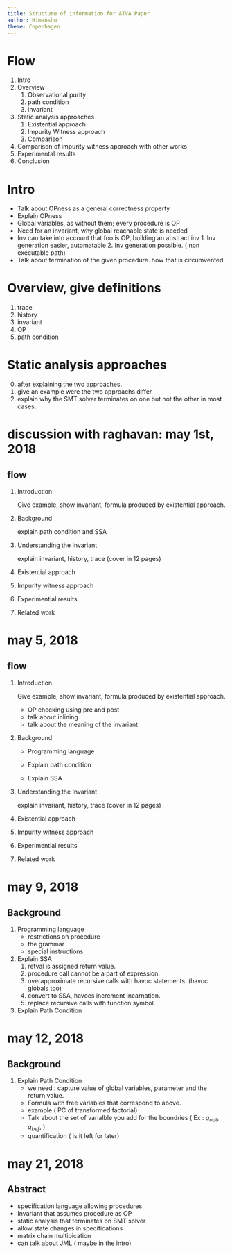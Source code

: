 ```yaml
---
title: Structure of information for ATVA Paper
author: Himanshu
theme: Copenhagen
---
```



# Flow
1. Intro
2. Overview
	1. Observational purity
	2. path condition
	3. invariant
3. Static analysis approaches
   	  1. Existential approach
	  2. Impurity Witness approach
	  3. Comparison
4. Comparison of impurity witness approach with other works
5. Experimental results
6. Conclusion


# Intro
* Talk about OPness as a general correctness property
* Explain OPness
* Global variables, as without them; every procedure is OP
* Need for an invariant, why global reachable state is needed
* Inv can take into account that foo is OP, building an abstract inv
      1. Inv generation easier, automatable
      2. Inv generation possible. ( non executable path)
* Talk about termination of the given procedure. how that is circumvented.


# Overview, give definitions 
1. trace
2. history
3. invariant
4. OP
5. path condition


# Static analysis approaches
0. after explaining the two approaches.
1. give an example were the two approachs differ
2. explain why the SMT solver terminates on one but not the other in most cases.

# discussion with raghavan: may 1st, 2018
## flow
1. Introduction

	Give example, show invariant, formula produced by existential approach.
2. Background

	explain path condition  and SSA
3. Understanding the Invariant

   	explain invariant, history, trace (cover in 12 pages)
4. Existential approach
5. Impurity witness approach
6. Experimential results
7. Related work

# may 5, 2018
## flow
1. Introduction

	Give example, show invariant, formula produced by existential approach.
	* OP checking using pre and post
	* talk about inlining 
	* talk about the meaning of the invariant
		
2. Background
	* Programming language
	  
	* Explain path condition

	* Explain SSA
3. Understanding the Invariant

   	explain invariant, history, trace (cover in 12 pages)
4. Existential approach
5. Impurity witness approach
6. Experimential results
7. Related work

# may 9, 2018
## Background
   1. Programming language
      * restrictions on procedure
      * the grammar
      * special instructions
   2. Explain SSA
      1. retval is assigned return value.
      2. procedure call cannot be a part of expression.
      3. overapproximate recursive calls with havoc statements. (havoc globals too)
      4. convert to SSA, havocs increment incarnation.
      5. replace recursive calls with function symbol.
   3. Explain Path Condition

# may 12, 2018
## Background
   1. Explain Path Condition
      * we need : capture value of global variables, parameter and the return value.
      * Formula with free variables that correspond to above.
      * example ( PC of transformed factorial)
      * Talk about the set of varialble you add for the boundries ( Ex : $g_{out}$, $g_{bef}$, )
      * quantification ( is it left for later)
      
# may 21, 2018
## Abstract
   * specification language allowing procedures
   * Invariant that assumes procedure as OP
   * static analysis that terminates on SMT solver
   * allow state changes in specifications
   * matrix chain multipication
   * can talk about JML ( maybe in the intro)


   